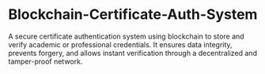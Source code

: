 # Blockchain-Certificate-Auth-System
A secure certificate authentication system using blockchain to store and verify academic or professional credentials. It ensures data integrity, prevents forgery, and allows instant verification through a decentralized and tamper-proof network.
